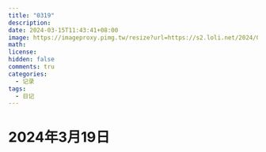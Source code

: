 ```yaml
---
title: "0319"
description: 
date: 2024-03-15T11:43:41+08:00
image: https://imageproxy.pimg.tw/resize?url=https://s2.loli.net/2024/03/19/Nvyac3MF4Gd69fb.jpg
math: 
license: 
hidden: false
comments: tru
categories:
  - 记录
tags:
  - 日记
---
```

# 2024年3月19日